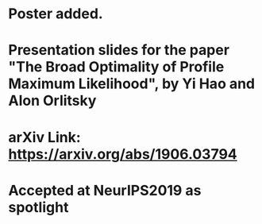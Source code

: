 # Poster added.
# Presentation slides for the paper "The Broad Optimality of Profile Maximum Likelihood", by Yi Hao and Alon Orlitsky
# arXiv Link: https://arxiv.org/abs/1906.03794 
# Accepted at NeurIPS2019 as spotlight
